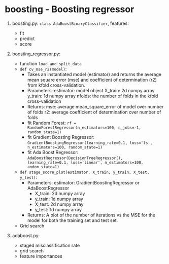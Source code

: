 # boosting - Boosting regressor

1. boosting.py: `class AdaBoostBinaryClassifier`, features:
    - fit
    - predict
    - score

2. boosting_regressor.py:
    - function `load_and_split_data`
    - `def cv_mse_r2(model)`:
        - Takes an instantiated model (estimator) and returns the average mean square error (mse) and coefficient of determination (r2) from kfold cross-validation.
        - Parameters: estimator: model object
                        X_train: 2d numpy array
                        y_train: 1d numpy array
                        nfolds: the number of folds in the kfold cross-validation
        - Returns:  mse: average mean_square_error of model over number of folds
                      r2: average coefficient of determination over number of folds
      - fit Random Forest:
        `rf = RandomForestRegressor(n_estimators=100, n_jobs=-1, random_state=1)`
      - fit Gradient Boosting Regressor:
        `GradientBoostingRegressor(learning_rate=0.1, loss='ls', n_estimators=100, random_state=1)`
      - fit Ada Boost Regressor:
        `AdaBoostRegressor(DecisionTreeRegressor(), learning_rate=0.1, loss='linear', n_estimators=100, andom_state=1)`
    - `def stage_score_plot(estimator, X_train, y_train, X_test, y_test)`:
        - Parameters: estimator: GradientBoostingRegressor or AdaBoostRegressor
          - X_train: 2d numpy array
          - y_train: 1d numpy array
          - X_test: 2d numpy array
          - y_test: 1d numpy array
        - Returns: A plot of the number of iterations vs the MSE for the model for both the training set and test set.
    - Grid search

3. adaboost.py:
    - staged misclassification rate
    - grid search
    - feature importances
